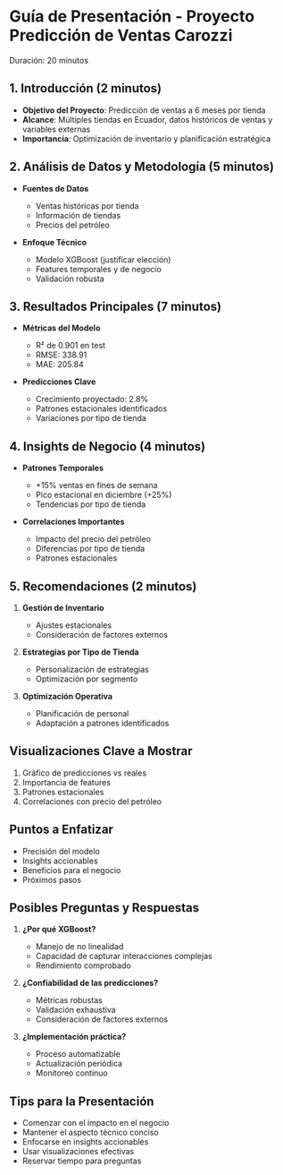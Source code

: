 # Guía de Presentación - Proyecto Predicción de Ventas Carozzi
Duración: 20 minutos

## 1. Introducción (2 minutos)
- **Objetivo del Proyecto**: Predicción de ventas a 6 meses por tienda
- **Alcance**: Múltiples tiendas en Ecuador, datos históricos de ventas y variables externas
- **Importancia**: Optimización de inventario y planificación estratégica

## 2. Análisis de Datos y Metodología (5 minutos)
- **Fuentes de Datos**
  * Ventas históricas por tienda
  * Información de tiendas
  * Precios del petróleo
  
- **Enfoque Técnico**
  * Modelo XGBoost (justificar elección)
  * Features temporales y de negocio
  * Validación robusta

## 3. Resultados Principales (7 minutos)
- **Métricas del Modelo**
  * R² de 0.901 en test
  * RMSE: 338.91
  * MAE: 205.84

- **Predicciones Clave**
  * Crecimiento proyectado: 2.8%
  * Patrones estacionales identificados
  * Variaciones por tipo de tienda

## 4. Insights de Negocio (4 minutos)
- **Patrones Temporales**
  * +15% ventas en fines de semana
  * Pico estacional en diciembre (+25%)
  * Tendencias por tipo de tienda

- **Correlaciones Importantes**
  * Impacto del precio del petróleo
  * Diferencias por tipo de tienda
  * Patrones estacionales

## 5. Recomendaciones (2 minutos)
1. **Gestión de Inventario**
   - Ajustes estacionales
   - Consideración de factores externos

2. **Estrategias por Tipo de Tienda**
   - Personalización de estrategias
   - Optimización por segmento

3. **Optimización Operativa**
   - Planificación de personal
   - Adaptación a patrones identificados

## Visualizaciones Clave a Mostrar
1. Gráfico de predicciones vs reales
2. Importancia de features
3. Patrones estacionales
4. Correlaciones con precio del petróleo

## Puntos a Enfatizar
- Precisión del modelo
- Insights accionables
- Beneficios para el negocio
- Próximos pasos

## Posibles Preguntas y Respuestas
1. **¿Por qué XGBoost?**
   - Manejo de no linealidad
   - Capacidad de capturar interacciones complejas
   - Rendimiento comprobado

2. **¿Confiabilidad de las predicciones?**
   - Métricas robustas
   - Validación exhaustiva
   - Consideración de factores externos

3. **¿Implementación práctica?**
   - Proceso automatizable
   - Actualización periódica
   - Monitoreo continuo

## Tips para la Presentación
- Comenzar con el impacto en el negocio
- Mantener el aspecto técnico conciso
- Enfocarse en insights accionables
- Usar visualizaciones efectivas
- Reservar tiempo para preguntas
